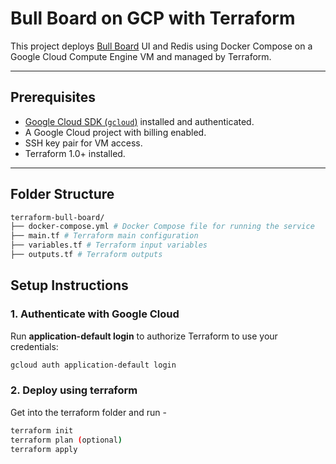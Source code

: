 # Bull Board on GCP with Terraform

This project deploys [Bull Board](https://github.com/felixmosh/bull-board) UI and Redis using Docker Compose on a Google Cloud Compute Engine VM and
managed by Terraform.

---

## Prerequisites

- [Google Cloud SDK (`gcloud`)](https://cloud.google.com/sdk/docs/install) installed and authenticated.
- A Google Cloud project with billing enabled.
- SSH key pair for VM access.
- Terraform 1.0+ installed.

---

## Folder Structure

```bash
terraform-bull-board/
├── docker-compose.yml # Docker Compose file for running the service 
├── main.tf # Terraform main configuration
├── variables.tf # Terraform input variables
├── outputs.tf # Terraform outputs
```

## Setup Instructions

### 1. Authenticate with Google Cloud

Run **application-default login** to authorize Terraform to use your credentials:

```bash
gcloud auth application-default login 
```

### 2. Deploy using terraform

Get into the terraform folder and run -

```bash
terraform init
terraform plan (optional)
terraform apply
```